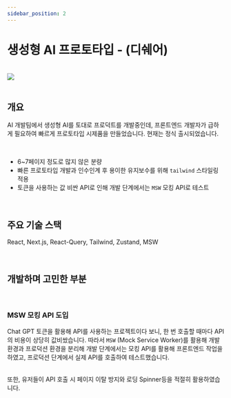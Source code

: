 ```yaml
---
sidebar_position: 2
---
```


# 생성형 AI 프로토타입 - (디쉐어)

<br/>

<img src="/img/about/portfolio/dshare/ai_prototype_1.png"/>

<br/>
<br/>

## 개요

AI 개발팀에서 생성형 AI를 토대로 프로덕트를 개발중인데, 프론트엔드 개발자가 급하게 필요하여 빠르게 프로토타입 시제품을 만들었습니다.
현재는 정식 출시되었습니다.

<br/>

- 6~7페이지 정도로 많지 않은 분량
- 빠른 프로토타입 개발과 인수인계 후 용이한 유지보수를 위해 `tailwind` 스타일링 적용
- 토큰을 사용하는 값 비싼 API로 인해 개발 단계에서는 `MSW` 모킹 API로 테스트

<br/>

## 주요 기술 스택

React, Next.js, React-Query, Tailwind, Zustand, MSW

<br/>

## 개발하며 고민한 부분

<br/>

### MSW 모킹 API 도입

Chat GPT 토큰을 활용해 API를 사용하는 프로젝트이다 보니, 한 번 호출할 때마다 API의 비용이 상당히 값비쌌습니다.
따라서 `MSW` (Mock Service Worker)를 활용해 개발환경과 프로덕션 환경을 분리해 개발 단계에서는 모킹 API를 활용해
프론트엔드 작업을 하였고, 프로덕션 단계에서 실제 API를 호출하여 테스트했습니다.

<br/>
또한, 유저들이 API 호출 시 페이지 이탈 방지와 로딩 Spinner등을 적절히 활용하였습니다.

<br/>
<br/>
